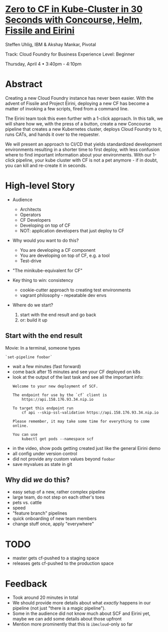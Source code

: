 # [Zero to CF in Kube-Cluster in 30 Seconds with Concourse, Helm, Fissile and Eirini](https://cfna19.sched.com/event/LVYz/zero-to-cf-in-kube-cluster-in-30-seconds-with-concourse-helm-fissile-and-eirini-steffen-uhlig-ibm-akshay-mankar-pivotal)

Steffen Uhlig, IBM & Akshay Mankar, Pivotal

Track: Cloud Foundry for Business
Experience Level: Beginner

Thursday, April 4 • 3:40pm - 4:10pm

# Abstract

Creating a new Cloud Foundry instance has never been easier. With the advent of Fissile and Project Eirini, deploying a new CF has become a matter of invoking a few scripts, fired from a command line.

The Eirini team took this even further with a 1-click approach. In this talk, we will share how we, with the press of a button, create a new Concourse pipeline that creates a new Kubernetes cluster, deploys Cloud Foundry to it, runs CATs, and hands it over to the requester.

We will present an approach to CI/CD that yields standardized development environments resulting in a shorter time to first deploy, with less confusion where to find important information about your environments. With our 1-click pipeline, your kube cluster with CF is not a pet anymore - if in doubt, you can kill and re-create it in seconds.

# High-level Story

* Audience
  - Architects
  - Operators
  - CF Developers
  - Developing on top of CF
  - NOT: application developers that just deploy to CF
* Why would you want to do this?
  - You are developing a CF component
  - You are developing on top of CF, e.g. a tool
  - Test-drive
* "The minikube-equivalent for CF"
* Key thing to win: consistency
  - cookie-cutter approach to creating test environments
  - vagrant philosophy - repeatable dev envs

* Where do we start?
  1. start with the end result and go back
  1. or: build it up

## Start with the end result

Movie: In a terminal, someone types

    `set-pipeline foobar`

- wait a few minutes (fast forward)
- come back after 15 minutes and see your CF deployed on k8s
- look at the output of the last task and see all the important info:
    ```
    Welcome to your new deployment of SCF.

    The endpoint for use by the `cf` client is
        https://api.158.176.93.34.nip.io

    To target this endpoint run
        cf api --skip-ssl-validation https://api.158.176.93.34.nip.io

    Please remember, it may take some time for everything to come online.

    You can use
        kubectl get pods --namespace scf
  ```      
- in the video, show pods getting created just like the general Eirini demo
- all config under version control
- did not provide any custom values beyond `foobar`
- save myvalues as state in git

## Why did _we_ do this?

* easy setup of a new, rather complex pipeline
* large team, do not step on each other's toes
* pets vs. cattle
* speed
* "feature branch" pipelines
* quick onboarding of new team members
* change stuff once, apply "everywhere"

# TODO
* master gets cf-pushed to a staging space
* releases gets cf-pushed to the production space

# Feedback
* Took around 20 minutes in total
* We should provide more details about what _exactly_ happens in our pipeline (not just "there is a magic pipeline").
* Some in the audience did not know much about SCF and Eirini yet, maybe we can add some details about those upfront
* Mention more prominently that this is `ibmcloud`-only so far
